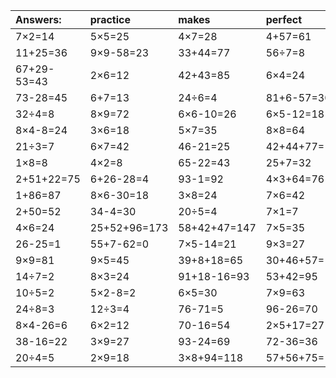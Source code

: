 | Answers: | practice | makes | perfect | ! |
| :--- | :--- | :--- | :--- | :--- |
| 7×2=14 | 5×5=25 | 4×7=28 | 4+57=61 | 1+16+89=106 | 
| 11+25=36 | 9×9-58=23 | 33+44=77 | 56÷7=8 | 8×7=56 | 
| 67+29-53=43 | 2×6=12 | 42+43=85 | 6×4=24 | 9×3+62=89 | 
| 73-28=45 | 6+7=13 | 24÷6=4 | 81+6-57=30 | 4×4=16 | 
| 32÷4=8 | 8×9=72 | 6×6-10=26 | 6×5-12=18 | 21+75=96 | 
| 8×4-8=24 | 3×6=18 | 5×7=35 | 8×8=64 | 3×7=21 | 
| 21÷3=7 | 6×7=42 | 46-21=25 | 42+44+77=163 | 67+6-39=34 | 
| 1×8=8 | 4×2=8 | 65-22=43 | 25+7=32 | 54+24=78 | 
| 2+51+22=75 | 6+26-28=4 | 93-1=92 | 4×3+64=76 | 6×9-28=26 | 
| 1+86=87 | 8×6-30=18 | 3×8=24 | 7×6=42 | 43+49=92 | 
| 2+50=52 | 34-4=30 | 20÷5=4 | 7×1=7 | 4×8+21=53 | 
| 4×6=24 | 25+52+96=173 | 58+42+47=147 | 7×5=35 | 6×5-2=28 | 
| 26-25=1 | 55+7-62=0 | 7×5-14=21 | 9×3=27 | 5÷5=1 | 
| 9×9=81 | 9×5=45 | 39+8+18=65 | 30+46+57=133 | 32÷8=4 | 
| 14÷7=2 | 8×3=24 | 91+18-16=93 | 53+42=95 | 5×4=20 | 
| 10÷5=2 | 5×2-8=2 | 6×5=30 | 7×9=63 | 97-15=82 | 
| 24÷8=3 | 12÷3=4 | 76-71=5 | 96-26=70 | 61+33=94 | 
| 8×4-26=6 | 6×2=12 | 70-16=54 | 2×5+17=27 | 23+25=48 | 
| 38-16=22 | 3×9=27 | 93-24=69 | 72-36=36 | 2×8=16 | 
| 20÷4=5 | 2×9=18 | 3×8+94=118 | 57+56+75=188 | 2×7=14 | 
